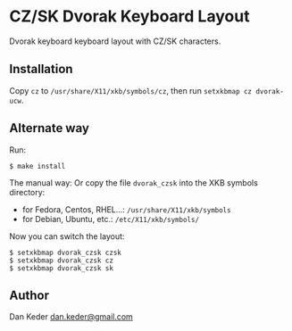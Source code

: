 
CZ/SK Dvorak Keyboard Layout
============================

Dvorak keyboard keyboard layout with CZ/SK characters.


Installation
------------

Copy `cz` to `/usr/share/X11/xkb/symbols/cz`, then run `setxkbmap cz dvorak-ucw`.


Alternate way
-------------

Run:

    $ make install

The manual way: Or copy the file `dvorak_czsk` into the XKB symbols directory:

  - for Fedora, Centos, RHEL...: `/usr/share/X11/xkb/symbols`
  - for Debian, Ubuntu, etc.: `/etc/X11/xkb/symbols/`

Now you can switch the layout:

    $ setxkbmap dvorak_czsk czsk
    $ setxkbmap dvorak_czsk cz
    $ setxkbmap dvorak_czsk sk


Author
------

Dan Keder <dan.keder@gmail.com>
